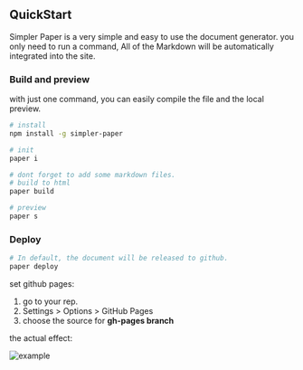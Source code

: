 ## QuickStart
Simpler Paper is a very simple and easy to use the document generator.
you only need to run a command, All of the Markdown will be automatically integrated into the site.


### Build and preview    
with just one command, you can easily compile the file and the local preview.
```bash
# install 
npm install -g simpler-paper  

# init  
paper i

# dont forget to add some markdown files.
# build to html
paper build 

# preview  
paper s
```

### Deploy

```bash  
# In default, the document will be released to github.    
paper deploy
```

set github pages:

  1. go to your rep.
  2. Settings > Options > GitHub Pages  
  3. choose the source for **gh-pages branch**
  
the actual effect:     

![example](http://static.wittsay.cc/simpler-papergh-pages.png?imageView2/2/w/850/h/300/)





